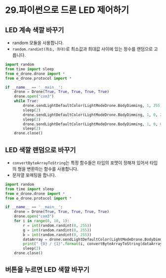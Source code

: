 # 29.파이썬으로 드론 LED 제어하기
## LED 계속 색깔 바꾸기
* random 모듈을 사용합니다.
* ```random.randint(최소, 최대)```로 최소값과 최대값 사이에 있는 정수를 랜덤으로 고릅니다.
```python
import random
from time import sleep
from e_drone.drone import *
from e_drone.protocol import *

if __name__ == '__main__':
    drone = Drone(True, True, True, True, True)
    drone.open("com3")
    while True:
        drone.sendLightDefaultColor(LightModeDrone.BodyDimming, 1, 255, 0, 0)
        sleep(2)
        drone.sendLightDefaultColor(LightModeDrone.BodyDimming, 1, 0, 255, 0)
        sleep(2)
        drone.sendLightDefaultColor(LightModeDrone.BodyDimming, 1, 0, 0, 255)
        sleep(2)
    drone.close()
```

## LED 색깔 랜덤으로 바꾸기
* ```convertByteArrayToString```는 특정 함수들은 타입의 포맷이 정해져 있어서 타입의 형을 변환하는 함수를 사용합니다.
* 문자열 포매팅을 합니다.
```python
import random
from time import sleep
from e_drone.drone import *
from e_drone.protocol import *

if __name__ == '__main__':
    drone = Drone(True, True, True, True, True)
    drone.open("com3")
    for i in range(0, 10, 1):
        r = int(random.randint(0, 255))
        g = int(random.randint(0, 255))
        b = int(random.randint(0, 255))
        dataArray = drone.sendLightDefaultColor(LightModeDrone.BodyDimming, 1, r, g, b)
        print(" {0} / {1}".format(i, convertByteArrayToString(dataArray)))
        sleep(2)
    drone.close()
```

## 버튼을 누르면 LED 색깔 바꾸기


##

